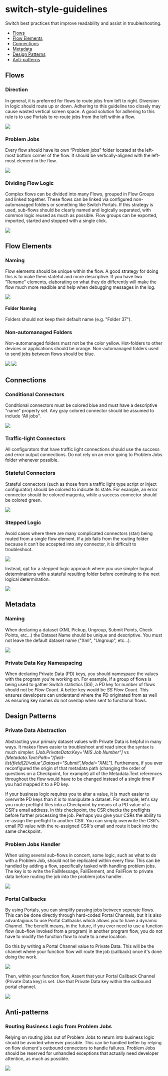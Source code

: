 # switch-style-guidelines
Switch best practices that improve readability and assist in troubleshooting.


- [Flows](#flows)
- [Flow Elements](#flow-elements)
- [Connections](#connections)
- [Metadata](#metadata)
- [Design Patterns](#design-patterns)
- [Anti-patterns](#anti-patterns)

## Flows

### Direction
In general, it is preferred for flows to route jobs from left to right. Diversion in logic should route up or down. Adhering to this guideline too closely may cause wasted vertical screen space. A good solution for adhering to this rule is to use Portals to re-route jobs from the left within a flow.

<img src="http://i.imgur.com/uJtqsnj.png">

### Problem Jobs
Every flow should have its own “Problem jobs” folder located at the left-most bottom corner of the flow. It should be vertically-aligned with the left-most element in the flow.

<img src="https://i.imgur.com/ldKkmwy.png">

### Dividing Flow Logic
Complex flows can be divided into many Flows, grouped in Flow Groups and linked together. These flows can be linked via configured non-automanaged folders or something like Switch Portals. If this strategy is used, sub-flows should be clearly named and logically separated, with common logic reused as much as possible. Flow groups can be exported, imported, started and stopped with a single click.

<img src="https://i.imgur.com/gJbiZyF.png">

## Flow Elements

### Naming
Flow elements should be unique within the flow. A good strategy for doing this is to make them stateful and more descriptive. If you have two "Rename" elements, elaborating on what they do differently will make the flow much more readible and help when debugging messages in the log.

<img src="https://i.imgur.com/9RwnCxj.png">

#### Folder Naming
Folders should not keep their default name (e.g. "Folder 37").

### Non-automanaged Folders
Non-automanaged folders must not be the color yellow. Hot-folders to other devices or applications should be orange. Non-automanaged folders used to send jobs between flows should be blue.

<img src="https://i.imgur.com/xVrBJfG.png"> <img src="https://i.imgur.com/94LE7a6.png">

## Connections

### Conditional Connectors
Conditional connectors must be colored blue and must have a descriptive "name" property set. Any gray colored connector should be assumed to include “All jobs”.

<img src="https://i.imgur.com/1gdeQA4.png">

### Traffic-light Connectors
All configurators that have traffic light connections should use the success and error output connections. Do not rely on an error going to Problem Jobs folder whenever possible.

### Stateful Connectors
Stateful connectors (such as those from a traffic light type script or Inject configurator) should be colored to indicate its state. For example, an error connector should be colored magenta, while a success connector should be colored green.

<img src="https://i.imgur.com/VVlx2G0.png">

### Stepped Logic
Avoid cases where there are many complicated connectors (star) being routed from a single flow element. If a job fails from the routing folder because it can't be accepted into any connector, it is difficult to troubleshoot.

<img src="https://i.imgur.com/HIoaQjw.png">

Instead, opt for a stepped logic approach where you use simpler logical determinations with a stateful resulting folder before continuing to the next logical determination.

<img src="https://i.imgur.com/Nm0a0Ym.png">

## Metadata

### Naming
When declaring a dataset (XML Pickup, Ungroup, Submit Points, Check Points, etc...) the Dataset Name should be unique and descriptive. You must not leave the default dataset name ("Xml", "Ungroup", etc...).

<img src="https://i.imgur.com/efuLShX.png">

### Private Data Key Namespacing
When declaring Private Data (PD) keys, you should namespace the values with the program you're working on. For example, if a group of flows is being used to gather Switch statistics (SS), a PD key for number of flows should not be _Flow Count_. A better key would be _SS Flow Count_. This ensures developers can understand where the PD originated from as well as ensuring key names do not overlap when sent to functional flows.

## Design Patterns

### Private Data Abstraction

Abstracting your primary dataset values with Private Data is helpful in many ways. It makes flows easier to troubleshoot and read since the syntax is much simpler: _[Job.PrivateData:Key="MIS Job Number"]_ vs _[Metadata.Text:Path="/field-list/field[2]/value",Dataset="Submit",Model="XML"]_. Furthemore, if you ever reconfigured the origin of that metadata path (changing the order of questions on a Checkpoint, for example) all of the Metadata.Text references throughout the flow would have to be changed instead of a single time if you had mapped it to a PD key.

If your business logic requires you to alter a value, it is much easier to overwrite PD keys than it is to manipulate a dataset. For example, let's say you route preflight files into a Checkpoint by means of a PD value of a CSR's email address. In this checkpoint, the CSR checks the preflights before further processing the job. Perhaps you give your CSRs the ability to re-assign the preflight to another CSR. You can simply overwrite the CSR's email PD value with the re-assigned CSR's email and route it back into the same checkpoint.

### Problem Jobs Handler
When using several sub-flows in concert, some logic, such as what to do with a Problem Job, should not be replicated within every flow. This can be handled by adding a flow, specifically tasked with handling problem jobs. The key is to write the FailMessage, FailElement, and FailFlow to private data before routing the job into the problem jobs handler.

<img src="https://i.imgur.com/EaucFti.png">

### Portal Callbacks
By using Portals, you can simplify passing jobs between seperate flows. This can be done directly through hard-coded Portal Channels, but it is also advantagious to use Portal Callbacks which allows you to have a dynamic Channel. The benefit means, in the future, if you ever need to use a function flow (sub-flow invoked from a program) in another program flow, you do not have to modify the function flow to route to a new location.

Do this by writing a Portal Channel value to Private Data. This will be the channel where your function flow will route the job (callback) once it's done doing the work.

<img src="https://i.imgur.com/v8uTUsz.png">

Then, within your function flow, Assert that your Portal Callback Channel (Private Data key) is set. Use that Private Data key within the outbound portal channel.

<img src="https://i.imgur.com/dckKLqK.png">

## Anti-patterns
### Routing Business Logic from Problem Jobs
Relying on routing jobs out of Problem Jobs to return into business logic should be avoided wherever possible. This can be handled better by relying on flow element's outbound connectors to handle failures. Problem Jobs should be reserved for unhandled exceptions that actually need developer attention, as much as possible.

<img src="https://i.imgur.com/rea0uY2.png">
